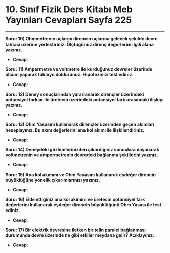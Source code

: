 # 10. Sınıf Fizik Ders Kitabı Meb Yayınları Cevapları Sayfa 225

---

**Soru: 10) Ohmmetrenin uçlarını direncin uçlarına gelecek şekilde devre tahtası üzerine yerleştiriniz. Ölçtüğünüz direnç değerlerini ilgili alana yazınız.**

-   **Cevap**:

**Soru: 11) Ampermetre ve voltmetre ile kurduğunuz devreler üzerinde ölçüm yaparak tabloyu doldurunuz. Hipotezinizi test ediniz.**

-   **Cevap**:

**Soru: 12) Deney sonuçlarından yararlanarak dirençler üzerindeki potansiyel farklar ile üretecin üzerindeki potansiyel fark arasındaki ilişkiyi yazınız.**

-   **Cevap**:

**Soru: 13) Ohm Yasasını kullanarak dirençler üzerinden geçen akımları hesaplayınız. Bu akım değerlerini ana kol akımı ile ilişkilendiriniz.**

-   **Cevap**:

**Soru: 14) Deneydeki gözlemlerinizden çıkardığınız sonuçlara dayanarak voltmetrenin ve ampermetrenin devredeki bağlanma şekillerini yazınız.**

-   **Cevap**:

**Soru: 15) Ana kol akımını ve Ohm Yasasını kullanarak eşdeğer direncin büyüklüğüne yönelik çıkarımlarınızı yazınız.**

-   **Cevap**:

**Soru: 16) Elde ettiğiniz ana kol akımını ve üretecin potansiyel fark değerlerini kullanarak eşdeğer direncin büyüklüğünü Ohm Yasası ile test ediniz.**

-   **Cevap**:

**Soru: 17) Bir elektrik devresine iletken bir telin paralel bağlanması durumunda devre üzerinde ne gibi etkiler meydana gelir? Açıklayınız.**

-   **Cevap**: